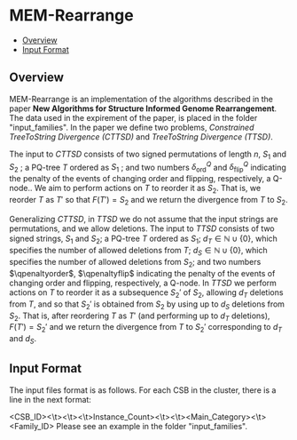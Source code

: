 # MEM-Rearrange
<!-- (-   [Overview](#overview) -->
-   [Overview](#overview)
-   [Input Format](#if)
<!--
<a name='overview'>Overview</a>
--------

-->
<a name='overview'>Overview</a>
--------
MEM-Rearrange is an implementation of the algorithms described in the paper **New Algorithms for Structure Informed Genome
Rearrangement**.
The data used in the expirement of the paper, is placed in the folder "input_families".
In the paper we define two problems, *Constrained TreeToString Divergence (CTTSD)* and *TreeToString Divergence (TTSD)*.

The input to *CTTSD* consists of two signed permutations of length $n$, $S_1$ and $S_2$ ; a PQ-tree $T$ ordered as $S_1$ ; and two numbers $\delta^Q_{\mathsf{ord}}$ and $\delta^Q_{\mathsf{flip}}$ indicating the penalty of the events of changing order and flipping, respectively, a Q-node.. We aim to perform actions on $T$ to reorder it as $S_2$. That is, we reorder $T$ as $T'$ so that $F(T')=S_2$ and we return the divergence from $T$ to $S_2$.

Generalizing *CTTSD*, in *TTSD* we do not assume that the input strings are permutations, and we allow deletions. The input to *TTSD* consists of two signed strings, $S_1$ and $S_2$; a PQ-tree $T$ ordered as $S_1$; $d_T\in\mathbb{N} \cup \{0\}$, which specifies the number of allowed deletions from $T$; $d_S\in\mathbb{N}\cup \{0\}$, which specifies the number of allowed deletions from $S_2$; and two numbers $\qpenaltyorder$, $\qpenaltyflip$ indicating the penalty of the events of changing order and flipping, respectively, a Q-node.
In *TTSD* we perform actions on $T$ to reorder it as a subsequence $S_2'$ of $S_2$, allowing $d_T$ deletions from $T$, and so that $S_2'$ is obtained from $S_2$ by using up to $d_S$ deletions from $S_2$. That is, after reordering $T$ as $T'$ (and performing up to $d_T$ deletions), $F(T')=S_2'$ and we return the divergence from $T$ to $S_2'$ corresponding to $d_T$ and $d_S$.


<a name='if'>Input Format</a>
--------
The input files format is as follows.
For each CSB in the cluster, there is a line in the next format:

<CSB_ID><\t><Length><\t><Score><\t>Instance_Count><\t><CSB><\t><Main_Category><\t><Family_ID>
Please see an example in the folder "input_families".


